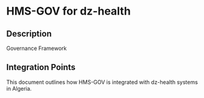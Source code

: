 # HMS-GOV for dz-health

## Description

Governance Framework

## Integration Points

This document outlines how HMS-GOV is integrated with dz-health systems in Algeria.
